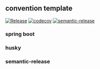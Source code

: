 ## convention template
[![Release](https://github.com/kihyun-yang/convention-template/actions/workflows/release.yml/badge.svg?branch=main)](https://github.com/kihyun-yang/convention-template/actions/workflows/release.yml)
[![codecov](https://codecov.io/gh/kihyun-yang/convention-template/branch/main/graph/badge.svg?token=7UX27AAQI1)](https://codecov.io/gh/kihyun-yang/convention-template)
[![semantic-release](https://img.shields.io/badge/%20%20%F0%9F%93%A6%F0%9F%9A%80-semantic--release-e10079.svg)](https://github.com/semantic-release/semantic-release)

### spring boot

### husky

### semantic-release